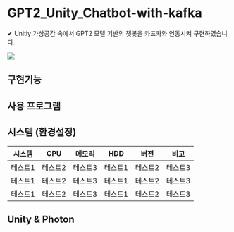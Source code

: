 # GPT2_Unity_Chatbot-with-kafka
✔ Unitiy 가상공간 속에서 GPT2 모델 기반의 챗봇을 카프카와 연동시켜 구현하였습니다.   
   
   <a href="/README.md#unity--photon"><img src="https://img.shields.io/badge/Unity&Photon-000000?style=flat-square&logo=Unity&logoColor=a4c5f3"/></a>


## 구현기능   

## 사용 프로그램   

## 시스템 (환경설정)
|시스템|CPU|메모리|HDD|버전|비고|
|------|---|---|------|---|---|
|테스트1|테스트2|테스트3|테스트1|테스트2|테스트3|
|테스트1|테스트2|테스트3|테스트1|테스트2|테스트3|
|테스트1|테스트2|테스트3|테스트1|테스트2|테스트3|   
## Unity & Photon
